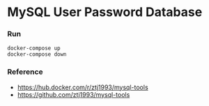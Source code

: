 # MySQL User Password Database

### Run
```
docker-compose up
docker-compose down
```

### Reference
- https://hub.docker.com/r/ztj1993/mysql-tools
- https://github.com/ztj1993/mysql-tools
